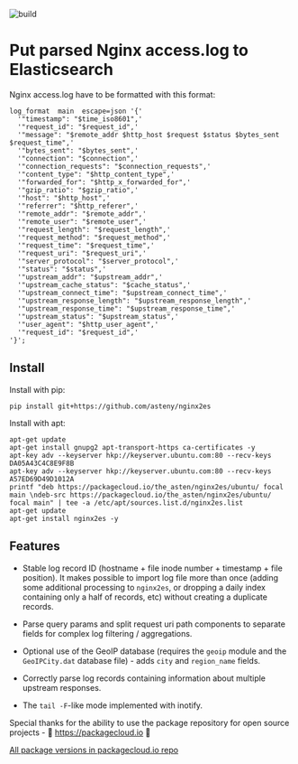![build](https://github.com/asteny/nginx2es/actions/workflows/build.yml/badge.svg)

Put parsed Nginx access.log to Elasticsearch
============================================

Nginx access.log have to be formatted with this format:


    log_format  main  escape=json '{'
      '"timestamp": "$time_iso8601",'
      '"request_id": "$request_id",'
      '"message": "$remote_addr $http_host $request $status $bytes_sent $request_time",'
      '"bytes_sent": "$bytes_sent",'
      '"connection": "$connection",'
      '"connection_requests": "$connection_requests",'
      '"content_type": "$http_content_type",'
      '"forwarded_for": "$http_x_forwarded_for",'
      '"gzip_ratio": "$gzip_ratio",'
      '"host": "$http_host",'
      '"referrer": "$http_referer",'
      '"remote_addr": "$remote_addr",'
      '"remote_user": "$remote_user",'
      '"request_length": "$request_length",'
      '"request_method": "$request_method",'
      '"request_time": "$request_time",'
      '"request_uri": "$request_uri",'
      '"server_protocol": "$server_protocol",'
      '"status": "$status",'
      '"upstream_addr": "$upstream_addr",'
      '"upstream_cache_status": "$cache_status",'
      '"upstream_connect_time": "$upstream_connect_time",'
      '"upstream_response_length": "$upstream_response_length",'
      '"upstream_response_time": "$upstream_response_time",'
      '"upstream_status": "$upstream_status",'
      '"user_agent": "$http_user_agent",'
      '"request_id": "$request_id",'
    '}';

Install
-------

Install with pip:

    pip install git+https://github.com/asteny/nginx2es

Install with apt:

    apt-get update
    apt-get install gnupg2 apt-transport-https ca-certificates -y
    apt-key adv --keyserver hkp://keyserver.ubuntu.com:80 --recv-keys DA05A43C4C8E9F8B
    apt-key adv --keyserver hkp://keyserver.ubuntu.com:80 --recv-keys A57ED69D49D1012A
    printf "deb https://packagecloud.io/the_asten/nginx2es/ubuntu/ focal main \ndeb-src https://packagecloud.io/the_asten/nginx2es/ubuntu/ focal main" | tee -a /etc/apt/sources.list.d/nginx2es.list
    apt-get update
    apt-get install nginx2es -y

Features
--------

- Stable log record ID (hostname + file inode number + timestamp + file
  position). It makes possible to import log file more than once (adding some
  additional processing to ``nginx2es``, or dropping a daily index containing
  only a half of records, etc) without creating a duplicate records.

- Parse query params and split request uri path components to separate fields
  for complex log filtering / aggregations.

- Optional use of the GeoIP database (requires the ``geoip`` module and the
  ``GeoIPCity.dat`` database file) - adds ``city`` and ``region_name`` fields.

- Correctly parse log records containing information about multiple upstream
  responses.

- The ``tail -F``-like mode implemented with inotify.


Special thanks for the ability to use the package repository for open source projects - :rocket: https://packagecloud.io :rocket:

[All package versions in packagecloud.io repo](https://packagecloud.io/the_asten/nginx2es)
